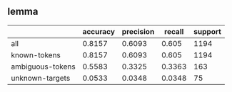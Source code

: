 
## lemma

|                  | accuracy | precision | recall | support |
|------------------|----------|-----------|--------|---------|
| all              | 0.8157   | 0.6093    | 0.605  | 1194    |
| known-tokens     | 0.8157   | 0.6093    | 0.605  | 1194    |
| ambiguous-tokens | 0.5583   | 0.3325    | 0.3363 | 163     |
| unknown-targets  | 0.0533   | 0.0348    | 0.0348 | 75      |


